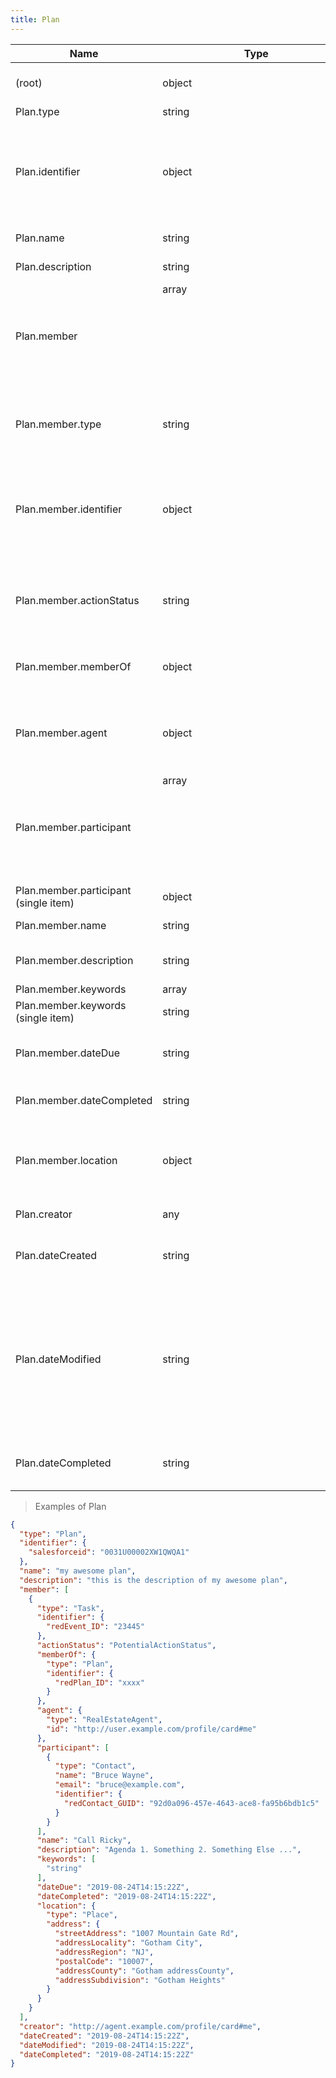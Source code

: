 ```yaml
---
title: Plan
---
```

| Name | Type | Description |
|---|---|---|
| (root) | object | a collection of related tasks |
| Plan.type | string | - |
| Plan.identifier | object | identifier assigned to a contact by the vendor who originally created the contact |
| Plan.name | string | name of the plan |
| Plan.description | string | description of the item |
| Plan.member | array<object> | tasks which make up the plan |
| Plan.member.type | string | The item type (Linked-Data @type) |
| Plan.member.identifier | object | identifier assigned to a contact by the vendor who originally created the contact |
| Plan.member.actionStatus | string | disposition of the Action at the time of this action message. |
| Plan.member.memberOf | object | a plan the task is associated with |
| Plan.member.agent | object | the party who completed, or will complete the task |
| Plan.member.participant | array<object> | Other co-agents with a direct or indirect interest in the action. |
| Plan.member.participant (single item) | object | - |
| Plan.member.name | string | name or title |
| Plan.member.description | string | task detailed description |
| Plan.member.keywords | array<string> | - |
| Plan.member.keywords (single item) | string | - |
| Plan.member.dateDue | string | the due date-time (ISO 8601 formated) |
| Plan.member.dateCompleted | string | date the task was completed |
| Plan.member.location | object | the physical location where an event takes place |
| Plan.creator | any | the item creator |
| Plan.dateCreated | string | The date on which the item was created. |
| Plan.dateModified | string | The date on which the item was most recently modified or when the item's entry was modified within a DataFeed. |
| Plan.dateCompleted | string | The date on which the item was created. |

> Examples of Plan

```json
{
  "type": "Plan",
  "identifier": {
    "salesforceid": "0031U00002XW1QWQA1"
  },
  "name": "my awesome plan",
  "description": "this is the description of my awesome plan",
  "member": [
    {
      "type": "Task",
      "identifier": {
        "redEvent_ID": "23445"
      },
      "actionStatus": "PotentialActionStatus",
      "memberOf": {
        "type": "Plan",
        "identifier": {
          "redPlan_ID": "xxxx"
        }
      },
      "agent": {
        "type": "RealEstateAgent",
        "id": "http://user.example.com/profile/card#me"
      },
      "participant": [
        {
          "type": "Contact",
          "name": "Bruce Wayne",
          "email": "bruce@example.com",
          "identifier": {
            "redContact_GUID": "92d0a096-457e-4643-ace8-fa95b6bdb1c5"
          }
        }
      ],
      "name": "Call Ricky",
      "description": "Agenda 1. Something 2. Something Else ...",
      "keywords": [
        "string"
      ],
      "dateDue": "2019-08-24T14:15:22Z",
      "dateCompleted": "2019-08-24T14:15:22Z",
      "location": {
        "type": "Place",
        "address": {
          "streetAddress": "1007 Mountain Gate Rd",
          "addressLocality": "Gotham City",
          "addressRegion": "NJ",
          "postalCode": "10007",
          "addressCounty": "Gotham addressCounty",
          "addressSubdivision": "Gotham Heights"
        }
      }
    }
  ],
  "creator": "http://agent.example.com/profile/card#me",
  "dateCreated": "2019-08-24T14:15:22Z",
  "dateModified": "2019-08-24T14:15:22Z",
  "dateCompleted": "2019-08-24T14:15:22Z"
}
```


